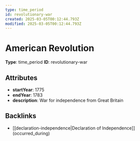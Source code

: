 ```yaml
---
type: time_period
id: revolutionary-war
created: 2025-03-05T00:12:44.793Z
modified: 2025-03-05T00:12:44.793Z
---
```


# American Revolution

**Type**: time_period
**ID**: revolutionary-war

## Attributes

- **startYear**: 1775
- **endYear**: 1783
- **description**: War for independence from Great Britain

## Backlinks

- [[declaration-independence|Declaration of Independence]] (occurred_during)

